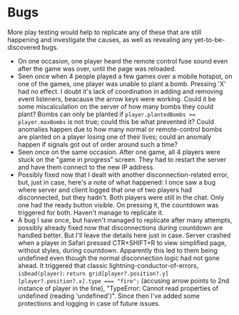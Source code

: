 # Bugs

More play testing would help to replicate any of these that are still happening and investigate the causes, as well as revealing any yet-to-be-discovered bugs.

- On one occasion, one player heard the remote control fuse sound even after the game was over, until the page was reloaded.
- Seen once when 4 people played a few games over a mobile hotspot, on one of the games, one player was unable to plant a bomb. Pressing 'X' had no effect. I doubt it's lack of coordination in adding and removing event listeners, beacause the arrow keys were working. Could it be some miscalculation on the server of how many bombs they could plant? Bombs can only be planted if `player.plantedBombs >= player.maxBombs` is not true; could this be what prevented it? Could anomalies happen due to how many normal or remote-control bombs are planted on a player losing one of their lives; could an anomaly happen if signals got out of order around such a time?
- Seen once on the same occasion. After one game, all 4 players were stuck on the "game in progress" screen. They had to restart the server and have them connect to the new IP address.
- Possibly fixed now that I dealt with another disconnection-related error, but, just in case, here's a note of what happened: I once saw a bug where server and client logged that one of two players had disconnected, but they hadn't. Both players were still in the chat. Only one had the ready button visible. On pressing it, the countdown was triggered for both. Haven't manage to replicate it.
- A bug I saw once, but haven't managed to replicate after many attempts, possibly already fixed now that disconnections during countdown are handled better. But I'll leave the details here just in case. Server crashed when a player in Safari pressed CTR+SHIFT+R to view simplified page, without styles, during countdown. Apparently this led to them being undefined even though the normal disconnection logic had not gone ahead. It triggered that classic lightning-conductor-of-errors, `isDead(player)`: `return grid[player?.position?.y][player?.position?.x].type === "fire";` (accusing arrow points to 2nd instance of player in the line), "TypeError: Cannot read properties of undefined (reading 'undefined')". Since then I've added some protections and logging in case of future issues.
